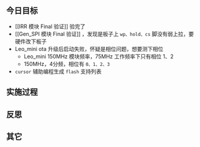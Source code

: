 

## 今日目标 

- [[IRR 模块 Final 验证]]  验完了 
- [[Gen_SPI 模块 Final 验证]] ，发现是板子上 `wp、hold、cs` 脚没有弱上拉，要硬件改下板子 
- Leo_mini ota 升级后启动失败，怀疑是相位问题，想要测下相位
	- Leo_mini 150MHz 模块频率，75MHz 工作频率下只有相位 1、2
	- 150MHz，4分频，相位有 `0、1、2、3`
- `cursor` 辅助编程生成 `flash` 支持列表 

## 实施过程




## 反思



## 其它 

